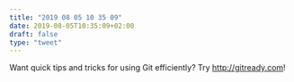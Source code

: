 ```yaml
---
title: "2019 08 05 10 35 09"
date: 2019-08-05T10:35:09+02:00
draft: false
type: "tweet"
---
```

Want quick tips and tricks for using Git efficiently? Try <http://gitready.com>!
